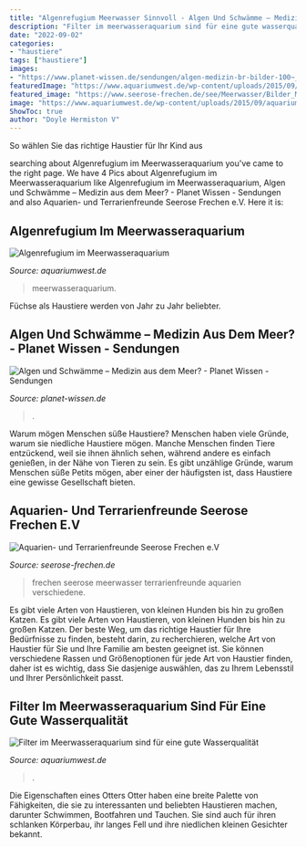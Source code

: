 ```yaml
---
title: "Algenrefugium Meerwasser Sinnvoll - Algen Und Schwämme – Medizin Aus Dem Meer?"
description: "Filter im meerwasseraquarium sind für eine gute wasserqualität"
date: "2022-09-02"
categories:
- "haustiere"
tags: ["haustiere"]
images:
- "https://www.planet-wissen.de/sendungen/algen-medizin-br-bilder-100~_v-gseagaleriexl.jpg"
featuredImage: "https://www.aquariumwest.de/wp-content/uploads/2015/09/aquariumwest_slide_3_meerwasser_aquarium-neu1-768x480.jpg"
featured_image: "https://www.seerose-frechen.de/see/Meerwasser/Bilder_Meerwasser/Bilder_helmut/Algen1.jpg"
image: "https://www.aquariumwest.de/wp-content/uploads/2015/09/aquariumwest_slide_3_meerwasser_aquarium-neu1-768x480.jpg"
ShowToc: true
author: "Doyle Hermiston V"
---
```



So wählen Sie das richtige Haustier für Ihr Kind aus

	

		
searching about Algenrefugium im Meerwasseraquarium you've came to the right page. We have 4 Pics about Algenrefugium im Meerwasseraquarium like Algenrefugium im Meerwasseraquarium, Algen und Schwämme – Medizin aus dem Meer? - Planet Wissen - Sendungen and also Aquarien- und Terrarienfreunde Seerose Frechen e.V. Here it is:
		
    
## Algenrefugium Im Meerwasseraquarium

<img loading=lazy src="https://www.aquariumwest.de/wp-content/uploads/2021/03/Algenrefugium-.jpg" onerror="this.onerror=null;this.src='https://tse1.mm.bing.net/th?id=OIP.8L94UCAPUzE1GmXuo2G7agHaEV&amp;pid=15.1';" alt="Algenrefugium im Meerwasseraquarium">

_Source: aquariumwest.de_

>meerwasseraquarium. 

	

Füchse als Haustiere werden von Jahr zu Jahr beliebter.

    
## Algen Und Schwämme – Medizin Aus Dem Meer? - Planet Wissen - Sendungen

<img loading=lazy src="https://www.planet-wissen.de/sendungen/algen-medizin-br-bilder-100~_v-gseagaleriexl.jpg" onerror="this.onerror=null;this.src='https://tse2.mm.bing.net/th?id=OIP.qBcAFwJGHRiONVHUr3r4cAHaEK&amp;pid=15.1';" alt="Algen und Schwämme – Medizin aus dem Meer? - Planet Wissen - Sendungen">

_Source: planet-wissen.de_

>. 

	

Warum mögen Menschen süße Haustiere?
Menschen haben viele Gründe, warum sie niedliche Haustiere mögen. Manche Menschen finden Tiere entzückend, weil sie ihnen ähnlich sehen, während andere es einfach genießen, in der Nähe von Tieren zu sein. Es gibt unzählige Gründe, warum Menschen süße Petits mögen, aber einer der häufigsten ist, dass Haustiere eine gewisse Gesellschaft bieten.

    
## Aquarien- Und Terrarienfreunde Seerose Frechen E.V

<img loading=lazy src="https://www.seerose-frechen.de/see/Meerwasser/Bilder_Meerwasser/Bilder_helmut/Algen1.jpg" onerror="this.onerror=null;this.src='https://tse2.mm.bing.net/th?id=OIP.LTv2WqlnUEJo1dsRBtVHQgHaCt&amp;pid=15.1';" alt="Aquarien- und Terrarienfreunde Seerose Frechen e.V">

_Source: seerose-frechen.de_

>frechen seerose meerwasser terrarienfreunde aquarien verschiedene. 

	

Es gibt viele Arten von Haustieren, von kleinen Hunden bis hin zu großen Katzen.
Es gibt viele Arten von Haustieren, von kleinen Hunden bis hin zu großen Katzen. Der beste Weg, um das richtige Haustier für Ihre Bedürfnisse zu finden, besteht darin, zu recherchieren, welche Art von Haustier für Sie und Ihre Familie am besten geeignet ist. Sie können verschiedene Rassen und Größenoptionen für jede Art von Haustier finden, daher ist es wichtig, dass Sie dasjenige auswählen, das zu Ihrem Lebensstil und Ihrer Persönlichkeit passt.

    
## Filter Im Meerwasseraquarium Sind Für Eine Gute Wasserqualität

<img loading=lazy src="https://www.aquariumwest.de/wp-content/uploads/2015/09/aquariumwest_slide_3_meerwasser_aquarium-neu1-768x480.jpg" onerror="this.onerror=null;this.src='https://tse3.mm.bing.net/th?id=OIP.MgwMSy8PKGk0Tr6xS_eQhgHaEo&amp;pid=15.1';" alt="Filter im Meerwasseraquarium sind für eine gute Wasserqualität">

_Source: aquariumwest.de_

>. 

	

Die Eigenschaften eines Otters
Otter haben eine breite Palette von Fähigkeiten, die sie zu interessanten und beliebten Haustieren machen, darunter Schwimmen, Bootfahren und Tauchen. Sie sind auch für ihren schlanken Körperbau, ihr langes Fell und ihre niedlichen kleinen Gesichter bekannt.

